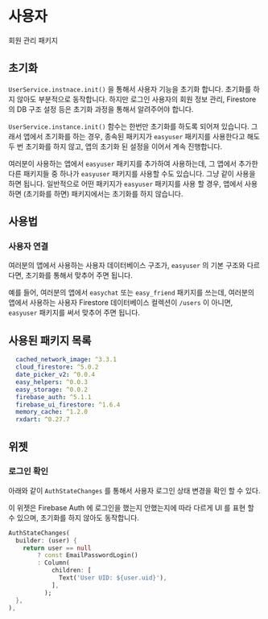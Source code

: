 # 사용자

회원 관리 패키지



## 초기화


`UserService.instnace.init()` 을 통해서 사용자 기능을 초기화 합니다. 초기화를 하지 않아도 부분적으로 동작합니다. 하지만 로그인 사용자의 회원 정보 관리, Firestore 의 DB 구조 설정 등은 초기화 과정을 통해서 알려주어야 합니다.

`UserService.instance.init()` 함수는 한번만 초기화를 하도록 되어져 있습니다. 그래서 앱에서 초기화를 하는 경우, 종속된 패키지가 `easyuser` 패키지를 사용한다고 해도 두 번 초기화를 하지 않고, 앱의 초기화 된 설정을 이어서 계속 진행합니다.


여러분이 사용하는 앱에서 `easyuser` 패키지를 추가하여 사용하는데, 그 앱에서 추가한 다른 패키지들 중 하나가 `easyuser` 패키지를 사용할 수도 있습니다. 그냥 같이 사용을 하면 됩니다. 일반적으로 어떤 패키지가 `easyuser` 패키지를 사용 할 경우, 앱에서 사용하면 (초기화를 하면) 패키지에서는 초기화를 하지 않습니다.



## 사용법



### 사용자 연결



여러분의 앱에서 사용하는 사용자 데이터베이스 구조가, `easyuser` 의 기본 구조와 다르다면, 초기화를 통해서 맞추어 주면 됩니다.


예를 들어, 여러분의 앱에서 `easychat` 또는 `easy_friend` 패키지를 쓰는데, 여러분의 앱에서 사용하는 사용자 Firestore 데이터베이스 컬렉션이 `/users` 이 아니면, `easyuser` 패키지를 써서 맞추어 주면 됩니다.












## 사용된 패키지 목록

```yaml
  cached_network_image: ^3.3.1
  cloud_firestore: ^5.0.2
  date_picker_v2: ^0.0.4
  easy_helpers: ^0.0.3
  easy_storage: ^0.0.2
  firebase_auth: ^5.1.1
  firebase_ui_firestore: ^1.6.4
  memory_cache: ^1.2.0
  rxdart: ^0.27.7
```




## 위젯


### 로그인 확인

아래와 같이 `AuthStateChanges` 를 통해서 사용자 로그인 상태 변경을 확인 할 수 있다.

이 위젯은 Firebase Auth 에 로그인을 했는지 안했는지에 따라 다르게 UI 를 표현 할 수 있으며, 초기화를 하지 않아도 동작합니다.

```dart
AuthStateChanges(
  builder: (user) {
    return user == null
        ? const EmailPasswordLogin()
        : Column(
            children: [
              Text('User UID: ${user.uid}'),
            ],
          );
  },
),
```